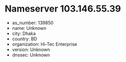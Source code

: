 # Nameserver 103.146.55.39

* as_number: 139850
* name: Unknown
* city: Dhaka
* country: BD
* organization: Hi-Tec Enterprise
* version: Unknown
* dnssec: Unknown

